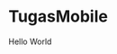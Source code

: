 # TugasMobile
Hello World
<img href="https://www.akseleran.co.id/blog/wp-content/uploads/2022/10/Gambar-Kartun-Anak.jpg">
